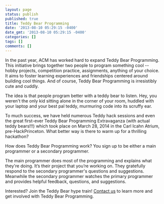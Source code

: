 ```yaml
---
layout: page
status: publish
published: true
title: Teddy Bear Programming
date: '2013-08-10 05:29:15 -0400'
date_gmt: '2013-08-10 05:29:15 -0400'
categories: []
tags: []
comments: []
---
```

In the past year, ACM has worked hard to expand Teddy Bear Programming. This initiative brings together two people to program something cool -- hobby projects, competition practice, assignments, anything of your choice. It aims to foster learning experiences and friendships centered around building cool things. And of course, Teddy Bear Programming is irresistibly cute and cuddly.

The idea is that people program better with a teddy bear to listen. Hey, you weren't the only kid sitting alone in the corner of your room, huddled with your laptop and your best pal teddy, murmuring code into its scruffy ear.

To much success, we have held numerous Teddy hack sessions and even the great first-ever Teddy Bear Programming Extravaganza (with actual teddy bears!!!) which took place on March 28, 2014 in the Carl Icahn Atrium, pre-HackPrinceton. What better way is there to warm up for a thrilling hackathon?

How does Teddy Bear Programming work? You sign up to be either a main programmer or a secondary programmer.

The main programmer does most of the programming and explains what they're doing. It’s their project that you’re working on. They gratefully respond to the secondary programmer's questions and suggestions. Meanwhile the secondary programmer watches the primary programmer and provides helpful feedback, questions, and suggestions.

Interested? Join the Teddy Bear hype train! [Contact us](/contact/index.html) to learn more and get involved with Teddy Bear Programming.
